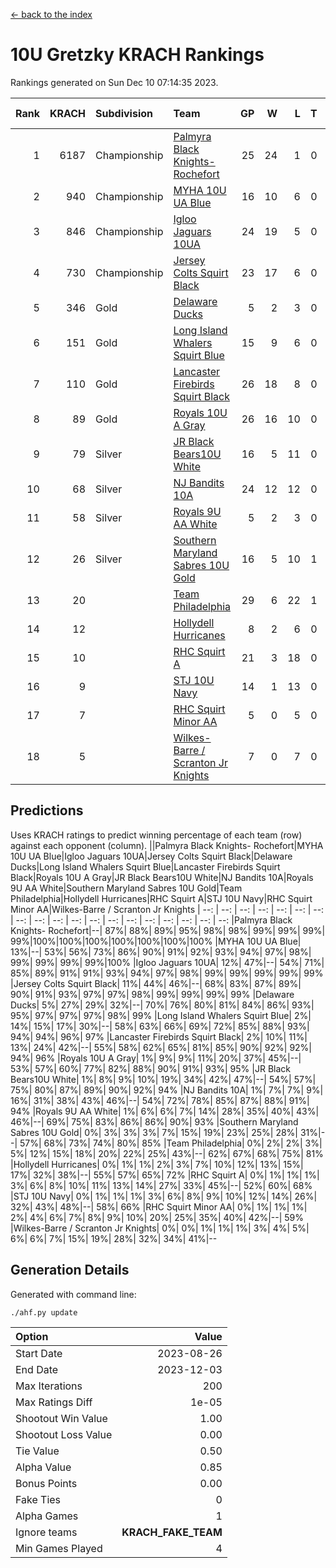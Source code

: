 [<- back to the index](readme.md)
# 10U Gretzky KRACH Rankings
Rankings generated on Sun Dec 10 07:14:35 2023.

Rank|KRACH|Subdivision|Team|GP|W|L|T|OTW|OTL|SoS|Exp Wins|Win Diff
---:|---:|:---|:---|---:|---:|---:|---:|---:|---:|---:|---:|---:
1|6187|Championship|[Palmyra Black Knights- Rochefort](https://gamesheetstats.com/seasons/3659/teams/140260/schedule)|25|24|1|0|0|1|305|24.8|-0.0
2|940|Championship|[MYHA 10U UA Blue](https://gamesheetstats.com/seasons/3659/teams/140258/schedule)|16|10|6|0|0|0|1714|10.8|-0.0
3|846|Championship|[Igloo Jaguars 10UA](https://gamesheetstats.com/seasons/3659/teams/140253/schedule)|24|19|5|0|0|1|508|19.8|-0.0
4|730|Championship|[Jersey Colts Squirt Black](https://gamesheetstats.com/seasons/3659/teams/140254/schedule)|23|17|6|0|1|0|772|17.8|-0.0
5|346|Gold|[Delaware Ducks](https://gamesheetstats.com/seasons/3659/teams/140218/schedule)|5|2|3|0|0|0|3116|2.8|-0.0
6|151|Gold|[Long Island Whalers Squirt Blue](https://gamesheetstats.com/seasons/3659/teams/140257/schedule)|15|9|6|0|0|0|900|9.9|0.0
7|110|Gold|[Lancaster Firebirds Squirt Black](https://gamesheetstats.com/seasons/3659/teams/140256/schedule)|26|18|8|0|2|1|338|18.9|0.0
8|89|Gold|[Royals 10U A Gray](https://gamesheetstats.com/seasons/3659/teams/140262/schedule)|26|16|10|0|1|1|382|16.9|0.0
9|79|Silver|[JR Black Bears10U White](https://gamesheetstats.com/seasons/3659/teams/140255/schedule)|16|5|11|0|1|1|1371|5.9|0.0
10|68|Silver|[NJ Bandits 10A](https://gamesheetstats.com/seasons/3659/teams/140259/schedule)|24|12|12|0|0|1|243|12.9|0.0
11|58|Silver|[Royals 9U AA White](https://gamesheetstats.com/seasons/3659/teams/140225/schedule)|5|2|3|0|0|0|269|2.9|0.0
12|26|Silver|[Southern Maryland Sabres 10U Gold](https://gamesheetstats.com/seasons/3659/teams/140263/schedule)|16|5|10|1|2|0|147|6.4|0.0
13|20||[Team Philadelphia](https://gamesheetstats.com/seasons/3659/teams/140265/schedule)|29|6|22|1|0|2|823|7.4|0.0
14|12||[Hollydell Hurricanes](https://gamesheetstats.com/seasons/3659/teams/140220/schedule)|8|2|6|0|0|0|215|2.9|0.0
15|10||[RHC Squirt A](https://gamesheetstats.com/seasons/3659/teams/140261/schedule)|21|3|18|0|1|0|203|3.9|0.0
16|9||[STJ 10U Navy](https://gamesheetstats.com/seasons/3659/teams/140264/schedule)|14|1|13|0|0|0|1398|1.9|0.0
17|7||[RHC Squirt Minor AA](https://gamesheetstats.com/seasons/3659/teams/140224/schedule)|5|0|5|0|0|0|298|0.9|0.0
18|5||[Wilkes-Barre / Scranton Jr Knights](https://gamesheetstats.com/seasons/3659/teams/140228/schedule)|7|0|7|0|0|0|1599|0.9|0.0

## Predictions
Uses KRACH ratings to predict winning percentage of each team (row) against each opponent (column).
||Palmyra Black Knights- Rochefort|MYHA 10U UA Blue|Igloo Jaguars 10UA|Jersey Colts Squirt Black|Delaware Ducks|Long Island Whalers Squirt Blue|Lancaster Firebirds Squirt Black|Royals 10U A Gray|JR Black Bears10U White|NJ Bandits 10A|Royals 9U AA White|Southern Maryland Sabres 10U Gold|Team Philadelphia|Hollydell Hurricanes|RHC Squirt A|STJ 10U Navy|RHC Squirt Minor AA|Wilkes-Barre / Scranton Jr Knights
| --: | --: | --: | --: | --: | --: | --: | --: | --: | --: | --: | --: | --: | --: | --: | --: | --: | --: | --: 
|Palmyra Black Knights- Rochefort|--| 87%| 88%| 89%| 95%| 98%| 98%| 99%| 99%| 99%| 99%|100%|100%|100%|100%|100%|100%|100%
|MYHA 10U UA Blue| 13%|--| 53%| 56%| 73%| 86%| 90%| 91%| 92%| 93%| 94%| 97%| 98%| 99%| 99%| 99%| 99%|100%
|Igloo Jaguars 10UA| 12%| 47%|--| 54%| 71%| 85%| 89%| 91%| 91%| 93%| 94%| 97%| 98%| 99%| 99%| 99%| 99%| 99%
|Jersey Colts Squirt Black| 11%| 44%| 46%|--| 68%| 83%| 87%| 89%| 90%| 91%| 93%| 97%| 97%| 98%| 99%| 99%| 99%| 99%
|Delaware Ducks|  5%| 27%| 29%| 32%|--| 70%| 76%| 80%| 81%| 84%| 86%| 93%| 95%| 97%| 97%| 97%| 98%| 99%
|Long Island Whalers Squirt Blue|  2%| 14%| 15%| 17%| 30%|--| 58%| 63%| 66%| 69%| 72%| 85%| 88%| 93%| 94%| 94%| 96%| 97%
|Lancaster Firebirds Squirt Black|  2%| 10%| 11%| 13%| 24%| 42%|--| 55%| 58%| 62%| 65%| 81%| 85%| 90%| 92%| 92%| 94%| 96%
|Royals 10U A Gray|  1%|  9%|  9%| 11%| 20%| 37%| 45%|--| 53%| 57%| 60%| 77%| 82%| 88%| 90%| 91%| 93%| 95%
|JR Black Bears10U White|  1%|  8%|  9%| 10%| 19%| 34%| 42%| 47%|--| 54%| 57%| 75%| 80%| 87%| 89%| 90%| 92%| 94%
|NJ Bandits 10A|  1%|  7%|  7%|  9%| 16%| 31%| 38%| 43%| 46%|--| 54%| 72%| 78%| 85%| 87%| 88%| 91%| 94%
|Royals 9U AA White|  1%|  6%|  6%|  7%| 14%| 28%| 35%| 40%| 43%| 46%|--| 69%| 75%| 83%| 86%| 86%| 90%| 93%
|Southern Maryland Sabres 10U Gold|  0%|  3%|  3%|  3%|  7%| 15%| 19%| 23%| 25%| 28%| 31%|--| 57%| 68%| 73%| 74%| 80%| 85%
|Team Philadelphia|  0%|  2%|  2%|  3%|  5%| 12%| 15%| 18%| 20%| 22%| 25%| 43%|--| 62%| 67%| 68%| 75%| 81%
|Hollydell Hurricanes|  0%|  1%|  1%|  2%|  3%|  7%| 10%| 12%| 13%| 15%| 17%| 32%| 38%|--| 55%| 57%| 65%| 72%
|RHC Squirt A|  0%|  1%|  1%|  1%|  3%|  6%|  8%| 10%| 11%| 13%| 14%| 27%| 33%| 45%|--| 52%| 60%| 68%
|STJ 10U Navy|  0%|  1%|  1%|  1%|  3%|  6%|  8%|  9%| 10%| 12%| 14%| 26%| 32%| 43%| 48%|--| 58%| 66%
|RHC Squirt Minor AA|  0%|  1%|  1%|  1%|  2%|  4%|  6%|  7%|  8%|  9%| 10%| 20%| 25%| 35%| 40%| 42%|--| 59%
|Wilkes-Barre / Scranton Jr Knights|  0%|  0%|  1%|  1%|  1%|  3%|  4%|  5%|  6%|  6%|  7%| 15%| 19%| 28%| 32%| 34%| 41%|--

## Generation Details

Generated with command line:
```
./ahf.py update
```

| Option | Value |
| :----- | ----: |
| Start Date | 2023-08-26 |
| End Date | 2023-12-03 |
| Max Iterations | 200 |
| Max Ratings Diff | 1e-05 |
| Shootout Win Value | 1.00 |
| Shootout Loss Value | 0.00 |
| Tie Value | 0.50 |
| Alpha Value | 0.85 |
| Bonus Points | 0.00 |
| Fake Ties | 0 |
| Alpha Games | 1 |
| Ignore teams | __KRACH_FAKE_TEAM__ |
| Min Games Played | 4 |

